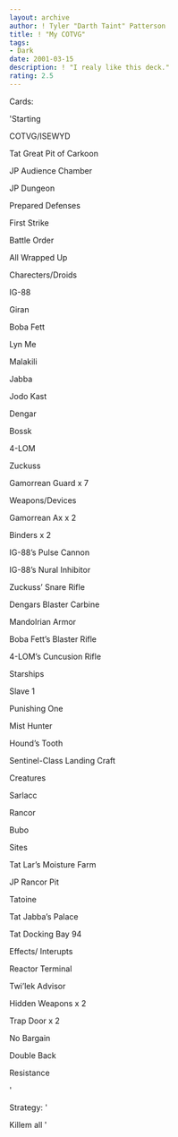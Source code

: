 ```yaml
---
layout: archive
author: ! Tyler "Darth Taint" Patterson
title: ! "My COTVG"
tags:
- Dark
date: 2001-03-15
description: ! "I realy like this deck."
rating: 2.5
---
```

Cards: 

'Starting 

COTVG/ISEWYD

Tat Great Pit of Carkoon

JP Audience Chamber

JP Dungeon

Prepared Defenses

First Strike

Battle Order

All Wrapped Up


Charecters/Droids

IG-88

Giran

Boba Fett

Lyn Me

Malakili

Jabba

Jodo Kast

Dengar

Bossk 

4-LOM

Zuckuss

Gamorrean Guard x 7


Weapons/Devices

Gamorrean Ax x 2

Binders x 2

IG-88&#8217;s Pulse Cannon

IG-88&#8217;s Nural Inhibitor

Zuckuss&#8217; Snare Rifle

Dengars Blaster Carbine

Mandolrian Armor

Boba Fett&#8217;s Blaster Rifle

4-LOM&#8217;s Cuncusion Rifle


Starships


Slave 1

Punishing One

Mist Hunter

Hound&#8217;s Tooth

Sentinel-Class Landing Craft


Creatures


Sarlacc

Rancor

Bubo


Sites


Tat Lar&#8217;s Moisture Farm

JP Rancor Pit

Tatoine

Tat Jabba&#8217;s Palace

Tat Docking Bay 94


Effects/ Interupts


Reactor Terminal

Twi&#8217;lek Advisor

Hidden Weapons x 2

Trap Door x 2

No Bargain

Double Back

Resistance


'

Strategy: '

Killem all '